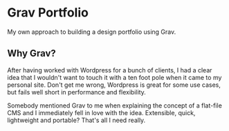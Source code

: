 # Grav Portfolio

My own approach to building a design portfolio using Grav.

## Why Grav?
After having worked with Wordpress for a bunch of clients, I had a clear idea that I wouldn't want to touch it with a ten foot pole when it came to my personal site. Don't get me wrong, Wordpress is great for some use cases, but fails well short in performance and flexibility.

 Somebody mentioned Grav to me when explaining the concept of a flat-file CMS and I immediately fell in love with the idea. Extensible, quick, lightweight and portable? That's all I need really.
